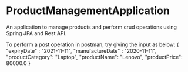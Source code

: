 # ProductManagementApplication
An application to manage products and perform crud operations using Spring JPA and Rest API.

To perform a post operation in postman, try giving the input as below:
{
      "expiryDate" : "2021-11-11",
      "manufactureDate" : "2020-11-11",
      "productCategory": "Laptop",
      "productName": "Lenovo",
      "productPrice": 80000.0
    }
